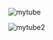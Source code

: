 ![mytube](https://github.com/AbdullahAlNoman20/MyTube/assets/130217084/3dcc3810-ef30-4d14-9489-50e0ad06d1e1)


![mytube2](https://github.com/AbdullahAlNoman20/MyTube/assets/130217084/aa1bd67e-bddc-48e8-a156-c0e42c5b96f5)
